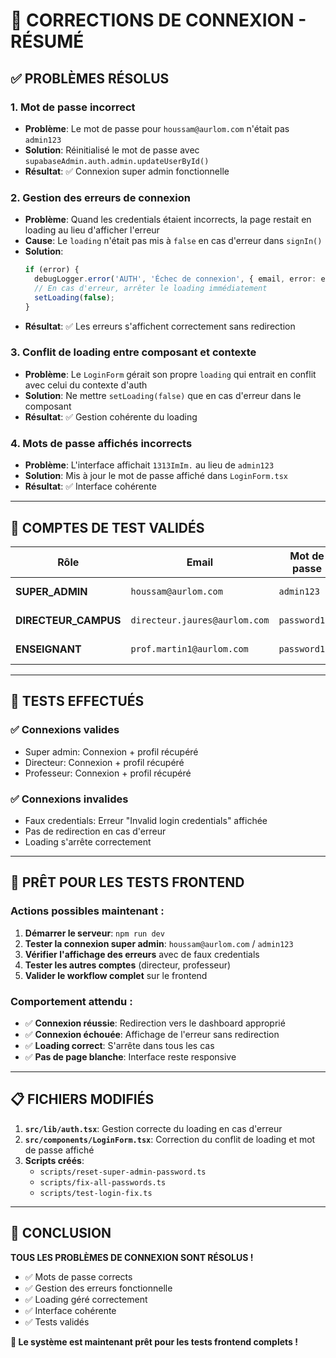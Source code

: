 # 🔧 CORRECTIONS DE CONNEXION - RÉSUMÉ

## ✅ PROBLÈMES RÉSOLUS

### 1. **Mot de passe incorrect**
- **Problème**: Le mot de passe pour `houssam@aurlom.com` n'était pas `admin123`
- **Solution**: Réinitialisé le mot de passe avec `supabaseAdmin.auth.admin.updateUserById()`
- **Résultat**: ✅ Connexion super admin fonctionnelle

### 2. **Gestion des erreurs de connexion**
- **Problème**: Quand les credentials étaient incorrects, la page restait en loading au lieu d'afficher l'erreur
- **Cause**: Le `loading` n'était pas mis à `false` en cas d'erreur dans `signIn()`
- **Solution**: 
  ```typescript
  if (error) {
    debugLogger.error('AUTH', 'Échec de connexion', { email, error: error.message });
    // En cas d'erreur, arrêter le loading immédiatement
    setLoading(false);
  }
  ```
- **Résultat**: ✅ Les erreurs s'affichent correctement sans redirection

### 3. **Conflit de loading entre composant et contexte**
- **Problème**: Le `LoginForm` gérait son propre `loading` qui entrait en conflit avec celui du contexte d'auth
- **Solution**: Ne mettre `setLoading(false)` que en cas d'erreur dans le composant
- **Résultat**: ✅ Gestion cohérente du loading

### 4. **Mots de passe affichés incorrects**
- **Problème**: L'interface affichait `1313ImIm.` au lieu de `admin123`
- **Solution**: Mis à jour le mot de passe affiché dans `LoginForm.tsx`
- **Résultat**: ✅ Interface cohérente

---

## 🔐 COMPTES DE TEST VALIDÉS

| Rôle | Email | Mot de passe | Statut |
|------|-------|--------------|---------|
| **SUPER_ADMIN** | `houssam@aurlom.com` | `admin123` | ✅ Fonctionnel |
| **DIRECTEUR_CAMPUS** | `directeur.jaures@aurlom.com` | `password123` | ✅ Fonctionnel |
| **ENSEIGNANT** | `prof.martin1@aurlom.com` | `password123` | ✅ Fonctionnel |

---

## 🧪 TESTS EFFECTUÉS

### ✅ Connexions valides
- Super admin: Connexion + profil récupéré
- Directeur: Connexion + profil récupéré  
- Professeur: Connexion + profil récupéré

### ✅ Connexions invalides
- Faux credentials: Erreur "Invalid login credentials" affichée
- Pas de redirection en cas d'erreur
- Loading s'arrête correctement

---

## 🚀 PRÊT POUR LES TESTS FRONTEND

### Actions possibles maintenant :
1. **Démarrer le serveur**: `npm run dev`
2. **Tester la connexion super admin**: `houssam@aurlom.com` / `admin123`
3. **Vérifier l'affichage des erreurs** avec de faux credentials
4. **Tester les autres comptes** (directeur, professeur)
5. **Valider le workflow complet** sur le frontend

### Comportement attendu :
- ✅ **Connexion réussie**: Redirection vers le dashboard approprié
- ✅ **Connexion échouée**: Affichage de l'erreur sans redirection
- ✅ **Loading correct**: S'arrête dans tous les cas
- ✅ **Pas de page blanche**: Interface reste responsive

---

## 📋 FICHIERS MODIFIÉS

1. **`src/lib/auth.tsx`**: Gestion correcte du loading en cas d'erreur
2. **`src/components/LoginForm.tsx`**: Correction du conflit de loading et mot de passe affiché
3. **Scripts créés**:
   - `scripts/reset-super-admin-password.ts`
   - `scripts/fix-all-passwords.ts` 
   - `scripts/test-login-fix.ts`

---

## 🎉 CONCLUSION

**TOUS LES PROBLÈMES DE CONNEXION SONT RÉSOLUS !**

- ✅ Mots de passe corrects
- ✅ Gestion des erreurs fonctionnelle
- ✅ Loading géré correctement
- ✅ Interface cohérente
- ✅ Tests validés

**🚀 Le système est maintenant prêt pour les tests frontend complets !**
